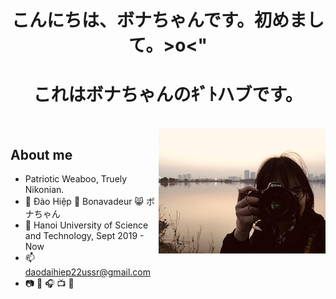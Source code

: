 <h1 align="center" style="font-weight:bold;">こんにちは、ボナちゃんです。初めまして。>o<"</h1>

<h1 align="center" style="font-weight:bold;">これはボナちゃんのｷﾞﾄハブです。</h1>

<br>

<img align="right" width="auto" height="200" src="images/bonatonikon.jpg">

## About me
* Patriotic Weaboo, Truely Nikonian.
* :boy: Đào Hiệp :japanese_ogre: Bonavadeur :smile_cat: ボナちゃん
* :school: Hanoi University of Science and Technology, Sept 2019 - Now
* :mailbox: daodaihiep22ussr@gmail.com
* :camera: :musical_keyboard: :headphones: :tv: :book:
<!-- * :book: [Privé de Bonavadeur](https://prive.bonavadeur.pro) (
ボナちゃんのプヒベ) -->
<!-- MÒ TẬN VÀO ĐÂY ĐỌC THÌ CŨNG GHÊ ĐẤY, KIA LÀ BLOG CỦA WATASHI -->
<!-- [![Top Langs](https://github-readme-stats.vercel.app/api/top-langs/?username=anuraghazra&hide_progress=true)](https://github.com/anuraghazra/github-readme-stats) -->
